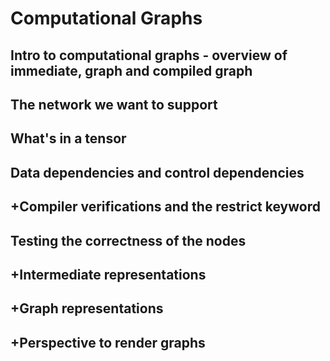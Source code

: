 # Computational Graphs

## Intro to computational graphs - overview of immediate, graph and compiled graph
## The network we want to support
## What's in a tensor
## Data dependencies and control dependencies
## +Compiler verifications and the restrict keyword
## Testing the correctness of the nodes
## +Intermediate representations
## +Graph representations
## +Perspective to render graphs